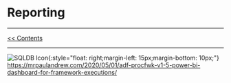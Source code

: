 # Reporting

___
[<< Contents](/ADF.procfwk/contents) 

___
![SQLDB Icon](/ADF.procfwk/powerbi.png){:style="float: right;margin-left: 15px;margin-bottom: 10px;"}
https://mrpaulandrew.com/2020/05/01/adf-procfwk-v1-5-power-bi-dashboard-for-framework-executions/